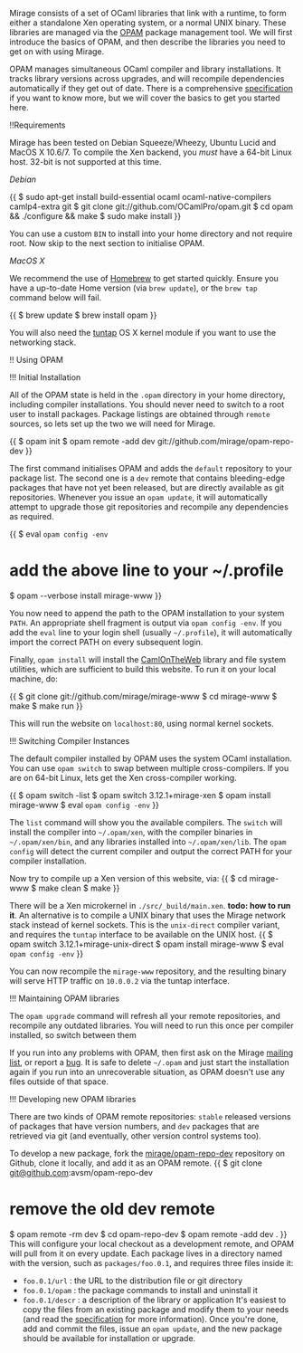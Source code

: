 Mirage consists of a set of OCaml libraries that link with a runtime, to form
either a standalone Xen operating system, or a normal UNIX binary.  These
libraries are managed via the [OPAM](http://github.com/OCamlPro/opam) package
management tool.  We will first introduce the basics of OPAM, and then describe
the libraries you need to get on with using Mirage.

OPAM manages simultaneous OCaml compiler and library installations.  It tracks
library versions across upgrades, and will recompile dependencies automatically
if they get out of date.  There is a comprehensive
[specification](https://github.com/OCamlPro/opam/raw/master/doc/specs/roadmap.pdf)
if you want to know more, but we will cover the basics to get you started here.

!!Requirements

Mirage has been tested on Debian Squeeze/Wheezy, Ubuntu Lucid and MacOS X
10.6/7. To compile the Xen backend, you *must* have a 64-bit Linux host.
32-bit is not supported at this time.

*Debian*

{{
$ sudo apt-get install build-essential ocaml ocaml-native-compilers camlp4-extra git 
$ git clone git://github.com/OCamlPro/opam.git
$ cd opam && ./configure && make
$ sudo make install
}}

You can use a custom `BIN` to install into your home directory and not require
root. Now skip to the next section to initialise OPAM.

*MacOS X*

We recommend the use of [Homebrew](http://github.com/mxcl/homebrew) to get
started quickly. Ensure you have a up-to-date Home version (via `brew update`),
or the `brew tap` command below will fail.

{{
$ brew update
$ brew install opam
}}

You will also need the [tuntap](http://tuntaposx.sourceforge.net/) OS X kernel
module if you want to use the networking stack.

!! Using OPAM

!!! Initial Installation

All of the OPAM state is held in the `.opam` directory in your home directory,
including compiler installations.  You should never need to switch to a root
user to install packages.  Package listings are obtained through `remote`
sources, so lets set up the two we will need for Mirage.

{{
$ opam init
$ opam remote -add dev git://github.com/mirage/opam-repo-dev
}}

The first command initialises OPAM and adds the `default` repository to your
package list.  The second one is a `dev` remote that contains bleeding-edge
packages that have not yet been released, but are directly available as git
repositories.  Whenever you issue an `opam update`, it will automatically
attempt to upgrade those git repositories and recompile any dependencies as
required.

{{
$ eval `opam config -env`
# add the above line to your ~/.profile
$ opam --verbose install mirage-www
}}

You now need to append the path to the OPAM installation to your system `PATH`.
An appropriate shell fragment is output via `opam config -env`.  If you add
the `eval` line to your login shell (usually `~/.profile`), it will automatically import
the correct PATH on every subsequent login.

Finally, `opam install` will install the [CamlOnTheWeb](/wiki/cow) library 
and file system utilities, which are sufficient to build this website.  To
run it on your local machine, do:

{{
$ git clone git://github.com/mirage/mirage-www
$ cd mirage-www 
$ make
$ make run
}}

This will run the website on `localhost:80`, using normal kernel sockets.

!!! Switching Compiler Instances

The default compiler installed by OPAM uses the system OCaml installation. You
can use `opam switch` to swap between multiple cross-compilers.  If you are on
64-bit Linux, lets get the Xen cross-compiler working.

{{
$ opam switch -list
$ opam switch 3.12.1+mirage-xen
$ opam install mirage-www
$ eval `opam config -env`
}}

The `list` command will show you the available compilers.  The `switch` will
install the compiler into `~/.opam/xen`, with the compiler binaries in
`~/.opam/xen/bin`, and any libraries installed into `~/.opam/xen/lib`.  The
`opam config` will detect the current compiler and output the correct PATH for
your compiler installation.

Now try to compile up a Xen version of this website, via:
{{
$ cd mirage-www
$ make clean
$ make
}}

There will be a Xen microkernel in `./src/_build/main.xen`.  __todo: how to run it__.
An alternative
is to compile a UNIX binary that uses the Mirage network stack 
instead of kernel sockets. This is the `unix-direct` compiler variant, and requires
the `tuntap` interface to be available on the UNIX host.
{{
$ opam switch 3.12.1+mirage-unix-direct
$ opam install mirage-www
$ eval `opam config -env`
}}

You can now recompile the `mirage-www` repository, and the resulting binary will
serve HTTP traffic on `10.0.0.2` via the tuntap interface.

!!! Maintaining OPAM libraries

The `opam upgrade` command will refresh all your remote repositories, and
recompile any outdated libraries.  You will need to run this once per compiler
installed, so switch between them 

If you run into any problems with OPAM, then first ask on the Mirage [mailing
list](/about), or report a [bug](http://github.com/OCamlPro/opam/issues).  It
is safe to delete `~/.opam` and just start the installation again if you run
into an unrecoverable situation, as OPAM doesn't use any files outside of that
space.

!!! Developing new OPAM libraries

There are two kinds of OPAM remote repositories: `stable` released versions of
packages that have version numbers, and `dev` packages that are retrieved via
git (and eventually, other version control systems too).

To develop a new package, fork the [mirage/opam-repo-dev](http://github.com/mirage/opam-repo-dev) repository on Github, clone it locally, and add it as an OPAM remote.
{{
$ git clone git@github.com:avsm/opam-repo-dev
# remove the old dev remote
$ opam remote -rm dev
$ cd opam-repo-dev
$ opam remote -add dev .
}}
This will configure your local checkout as a development remote, and OPAM will pull from it on every update.
Each package lives in a directory named with the version, such as `packages/foo.0.1`, and requires three files inside it:
* `foo.0.1/url` : the URL to the distribution file or git directory
* `foo.0.1/opam` : the package commands to install and uninstall it
* `foo.0.1/descr` : a description of the library or application
It's easiest to copy the files from an existing package and modify them to your needs (and read the [specification](https://github.com/OCamlPro/opam/raw/master/doc/specs/roadmap.pdf) for more information). Once you're done, add and commit the files, issue an `opam update`, and the new package should be available for installation or upgrade.
